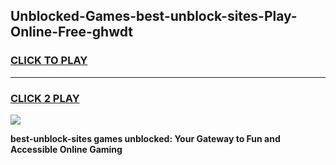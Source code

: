 
## Unblocked-Games-best-unblock-sites-Play-Online-Free-ghwdt
<h3>
<a href="https://premium76.site?title=best-unblock-sites&ref=26A">CLICK TO PLAY</a></h3>
<hr>

<h3>
<a href="https://premium76.site?title=best-unblock-sites&ref=26A">CLICK 2 PLAY</a>
  
</h3>

<a href="https://premium76.site?title=best-unblock-sites&ref=26A"><img src="https://clearcache.store/games.png"></a>


**best-unblock-sites games unblocked: Your Gateway to Fun and Accessible Online Gaming**
